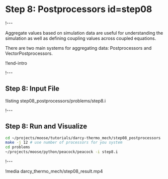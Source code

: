 # Step 8: Postprocessors id=step08

!---

Aggregate values based on simulation data are useful for understanding the simulation as well
as defining coupling values across coupled equations.

There are two main systems for aggregating data: Postprocessors and VectorPostprocessors.

!!end-intro

!---

## Step 8: Input File

!listing step08_postprocessors/problems/step8.i

!---

## Step 8: Run and Visualize

```bash
cd ~/projects/moose/tutorials/darcy-thermo_mech/step08_postprocessors
make -j 12 # use number of processors for you system
cd problems
~/projects/moose/python/peacock/peacock -i step8.i
```

!---

!media darcy_thermo_mech/step08_result.mp4
